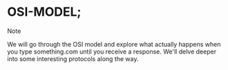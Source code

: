 # OSI-MODEL;

> [!NOTE]
> We will go through the OSI model and explore what actually happens when you type something.com until you receive a response. 
> We'll delve deeper into some interesting protocols along the way.

